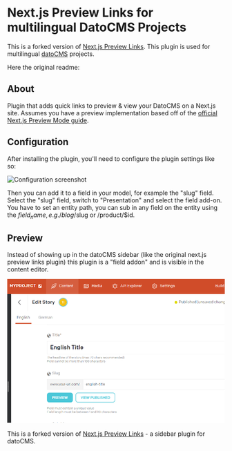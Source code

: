 # Next.js Preview Links for multilingual DatoCMS Projects

This is a forked version of [Next.js Preview Links](https://github.com/wbobeirne/datocms-plugin-nextjs-preview). This plugin is used for multilingual [datoCMS](https://www.datocms.com/) projects.

Here the original readme:

## About

Plugin that adds quick links to preview & view your DatoCMS on a Next.js site.
Assumes you have a preview implementation based off of the [official Next.js Preview Mode guide](https://nextjs.org/docs/advanced-features/preview-mode).

## Configuration

After installing the plugin, you'll need to configure the plugin settings like so:

![Configuration screenshot](./docs/configuration.png)

Then you can add it to a field in your model, for example the "slug" field. Select the "slug" field, switch to "Presentation" and select the field add-on. You have to set an entity path, you can sub in any field on the entity using the $field_name, e.g. /blog/$slug or /product/$id.

## Preview

Instead of showing up in the datoCMS sidebar (like the original next.js preview links plugin) this plugin is a "field addon" and is visible in the content editor.

![Preview screenshot](./docs/preview.png)



This is a forked version of [Next.js Preview Links](https://github.com/wbobeirne/datocms-plugin-nextjs-preview) - a sidebar plugin for datoCMS.
